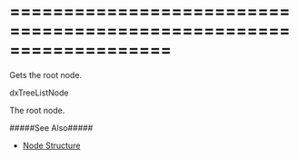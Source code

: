 <!--**
/*-------------------------------------------
    Auto-generated file. Do not modify.
-------------------------------------------

**-->
===================================================================
===================================================================

<!--shortDescription-->
Gets the root node.
<!--/shortDescription-->

<!--returnType-->dxTreeListNode<!--/returnType-->
<!--returnDescription-->
The root node.
<!--/returnDescription-->

<!--fullDescription-->
#####See Also#####
- [Node Structure](/Documentation/ApiReference/UI_Widgets/dxTreeList/Node/)
<!--/fullDescription-->